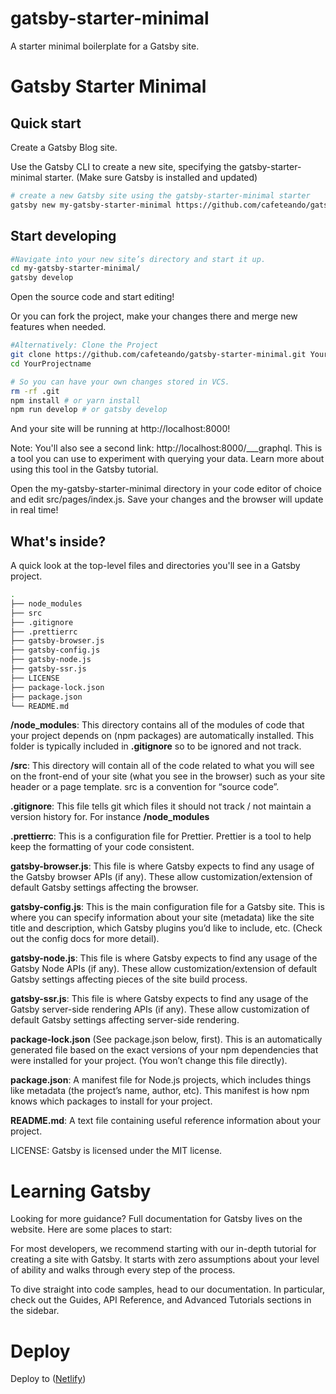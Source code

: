 # gatsby-starter-minimal
A starter minimal boilerplate for a Gatsby site.

# Gatsby Starter Minimal


## Quick start

Create a Gatsby Blog site.

Use the Gatsby CLI to create a new site, specifying the gatsby-starter-minimal starter. (Make sure Gatsby is installed and updated)

```sh
# create a new Gatsby site using the gatsby-starter-minimal starter
gatsby new my-gatsby-starter-minimal https://github.com/cafeteando/gatsby-starter-minimal
```

## Start developing

```sh
#Navigate into your new site’s directory and start it up.
cd my-gatsby-starter-minimal/
gatsby develop
```
Open the source code and start editing!

Or you can fork the project, make your changes there and merge new features when needed.

```sh
#Alternatively: Clone the Project
git clone https://github.com/cafeteando/gatsby-starter-minimal.git YourProjectName #
cd YourProjectname
```

```sh
# So you can have your own changes stored in VCS.
rm -rf .git
npm install # or yarn install
npm run develop # or gatsby develop
```

And your site will be running at http://localhost:8000!

Note: You'll also see a second link: http://localhost:8000/___graphql. This is a tool you can use to experiment with querying your data. Learn more about using this tool in the Gatsby tutorial.

Open the my-gatsby-starter-minimal directory in your code editor of choice and edit src/pages/index.js. Save your changes and the browser will update in real time!

## What's inside?

A quick look at the top-level files and directories you'll see in a Gatsby project.
```sh
.
├── node_modules
├── src
├── .gitignore
├── .prettierrc
├── gatsby-browser.js
├── gatsby-config.js
├── gatsby-node.js
├── gatsby-ssr.js
├── LICENSE
├── package-lock.json
├── package.json
└── README.md
```

**/node_modules**: This directory contains all of the modules of code that your project depends on (npm packages) are automatically installed. This folder is typically included in **.gitignore**
so to be ignored and not track.

**/src**: This directory will contain all of the code related to what you will see on the front-end of your site (what you see in the browser) such as your site header or a page template. src is a convention for “source code”.

**.gitignore**: This file tells git which files it should not track / not maintain a version history for. For instance **/node_modules**

**.prettierrc**: This is a configuration file for Prettier. Prettier is a tool to help keep the formatting of your code consistent.

**gatsby-browser.js**: This file is where Gatsby expects to find any usage of the Gatsby browser APIs (if any). These allow customization/extension of default Gatsby settings affecting the browser.

**gatsby-config.js**: This is the main configuration file for a Gatsby site. This is where you can specify information about your site (metadata) like the site title and description, which Gatsby plugins you’d like to include, etc. (Check out the config docs for more detail).

**gatsby-node.js**: This file is where Gatsby expects to find any usage of the Gatsby Node APIs (if any). These allow customization/extension of default Gatsby settings affecting pieces of the site build process.

**gatsby-ssr.js**: This file is where Gatsby expects to find any usage of the Gatsby server-side rendering APIs (if any). These allow customization of default Gatsby settings affecting server-side rendering.

**package-lock.json** (See package.json below, first). This is an automatically generated file based on the exact versions of your npm dependencies that were installed for your project. (You won’t change this file directly).

**package.json**: A manifest file for Node.js projects, which includes things like metadata (the project’s name, author, etc). This manifest is how npm knows which packages to install for your project.

**README.md**: A text file containing useful reference information about your project.

LICENSE: Gatsby is licensed under the MIT license.

# Learning Gatsby

Looking for more guidance? Full documentation for Gatsby lives on the website. Here are some places to start:

For most developers, we recommend starting with our in-depth tutorial for creating a site with Gatsby. It starts with zero assumptions about your level of ability and walks through every step of the process.

To dive straight into code samples, head to our documentation. In particular, check out the Guides, API Reference, and Advanced Tutorials sections in the sidebar.

# Deploy

Deploy to ([Netlify](https://www.netlifycms.org/docs/start-with-a-template/))
